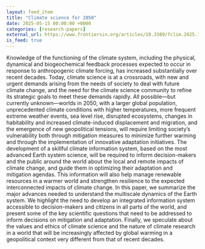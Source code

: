 ```yaml
---
layout: feed_item
title: "Climate science for 2050"
date: 2025-05-15 00:00:00 +0000
categories: [research-papers]
external_url: https://www.frontiersin.org/articles/10.3389/fclim.2025.1554685
is_feed: true
---
```


Knowledge of the functioning of the climate system, including the physical, dynamical and biogeochemical feedback processes expected to occur in response to anthropogenic climate forcing, has increased substantially over recent decades. Today, climate science is at a crossroads, with new and urgent demands arising from the needs of society to deal with future climate change, and the need for the climate science community to refine its strategic goals to meet these demands rapidly. All possible—but currently unknown—worlds in 2050, with a larger global population, unprecedented climate conditions with higher temperatures, more frequent extreme weather events, sea level rise, disrupted ecosystems, changes in habitability and increased climate-induced displacement and migration, and the emergence of new geopolitical tensions, will require limiting society’s vulnerability both through mitigation measures to minimize further warming and through the implementation of innovative adaptation initiatives. The development of a skillful climate information system, based on the most advanced Earth system science, will be required to inform decision-makers and the public around the world about the local and remote impacts of climate change, and guide them in optimizing their adaptation and mitigation agendas. This information will also help manage renewable resources in a warmer world and strengthen resilience to the expected interconnected impacts of climate change. In this paper, we summarize the major advances needed to understand the multiscale dynamics of the Earth system. We highlight the need to develop an integrated information system accessible to decision-makers and citizens in all parts of the world, and present some of the key scientific questions that need to be addressed to inform decisions on mitigation and adaptation. Finally, we speculate about the values and ethics of climate science and the nature of climate research in a world that will be increasingly affected by global warming in a geopolitical context very different from that of recent decades.
